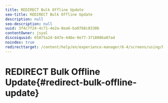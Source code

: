 ```yaml
---
title: REDIRECT Bulk Offline Update
seo-title: REDIRECT Bulk Offline Update
description: null
seo-description: null
uuid: 3f4c7f24-4c71-4e2a-8ea6-ba9768c8330b
contentOwner: jsyal
discoiquuid: 65075a2d-847e-446e-9e77-3718086a87ad
noindex: true
redirecttarget: /content/help/en/experience-manager/6-4/screens/using/bulk-offline-update
---
```


# REDIRECT Bulk Offline Update{#redirect-bulk-offline-update}

